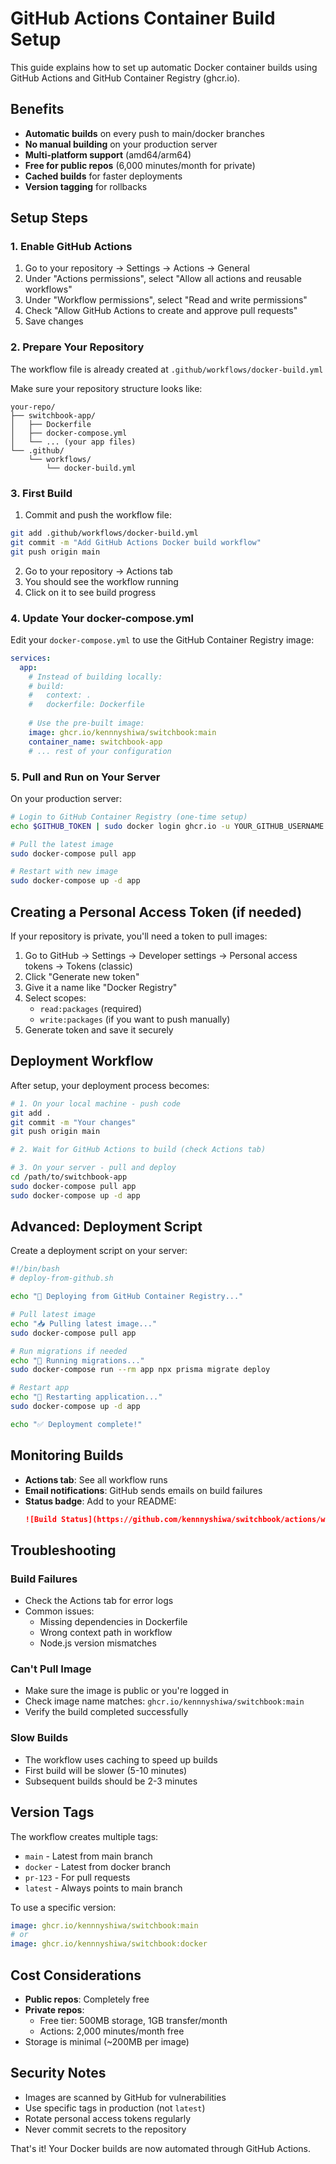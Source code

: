 # GitHub Actions Container Build Setup

This guide explains how to set up automatic Docker container builds using GitHub Actions and GitHub Container Registry (ghcr.io).

## Benefits

- **Automatic builds** on every push to main/docker branches
- **No manual building** on your production server
- **Multi-platform support** (amd64/arm64)
- **Free for public repos** (6,000 minutes/month for private)
- **Cached builds** for faster deployments
- **Version tagging** for rollbacks

## Setup Steps

### 1. Enable GitHub Actions

1. Go to your repository → Settings → Actions → General
2. Under "Actions permissions", select "Allow all actions and reusable workflows"
3. Under "Workflow permissions", select "Read and write permissions"
4. Check "Allow GitHub Actions to create and approve pull requests"
5. Save changes

### 2. Prepare Your Repository

The workflow file is already created at `.github/workflows/docker-build.yml`

Make sure your repository structure looks like:
```
your-repo/
├── switchbook-app/
│   ├── Dockerfile
│   ├── docker-compose.yml
│   └── ... (your app files)
└── .github/
    └── workflows/
        └── docker-build.yml
```

### 3. First Build

1. Commit and push the workflow file:
```bash
git add .github/workflows/docker-build.yml
git commit -m "Add GitHub Actions Docker build workflow"
git push origin main
```

2. Go to your repository → Actions tab
3. You should see the workflow running
4. Click on it to see build progress

### 4. Update Your docker-compose.yml

Edit your `docker-compose.yml` to use the GitHub Container Registry image:

```yaml
services:
  app:
    # Instead of building locally:
    # build:
    #   context: .
    #   dockerfile: Dockerfile
    
    # Use the pre-built image:
    image: ghcr.io/kennnyshiwa/switchbook:main
    container_name: switchbook-app
    # ... rest of your configuration
```

### 5. Pull and Run on Your Server

On your production server:

```bash
# Login to GitHub Container Registry (one-time setup)
echo $GITHUB_TOKEN | sudo docker login ghcr.io -u YOUR_GITHUB_USERNAME --password-stdin

# Pull the latest image
sudo docker-compose pull app

# Restart with new image
sudo docker-compose up -d app
```

## Creating a Personal Access Token (if needed)

If your repository is private, you'll need a token to pull images:

1. Go to GitHub → Settings → Developer settings → Personal access tokens → Tokens (classic)
2. Click "Generate new token"
3. Give it a name like "Docker Registry"
4. Select scopes:
   - `read:packages` (required)
   - `write:packages` (if you want to push manually)
5. Generate token and save it securely

## Deployment Workflow

After setup, your deployment process becomes:

```bash
# 1. On your local machine - push code
git add .
git commit -m "Your changes"
git push origin main

# 2. Wait for GitHub Actions to build (check Actions tab)

# 3. On your server - pull and deploy
cd /path/to/switchbook-app
sudo docker-compose pull app
sudo docker-compose up -d app
```

## Advanced: Deployment Script

Create a deployment script on your server:

```bash
#!/bin/bash
# deploy-from-github.sh

echo "🚀 Deploying from GitHub Container Registry..."

# Pull latest image
echo "📥 Pulling latest image..."
sudo docker-compose pull app

# Run migrations if needed
echo "🔄 Running migrations..."
sudo docker-compose run --rm app npx prisma migrate deploy

# Restart app
echo "🔄 Restarting application..."
sudo docker-compose up -d app

echo "✅ Deployment complete!"
```

## Monitoring Builds

- **Actions tab**: See all workflow runs
- **Email notifications**: GitHub sends emails on build failures
- **Status badge**: Add to your README:
  ```markdown
  ![Build Status](https://github.com/kennnyshiwa/switchbook/actions/workflows/docker-build.yml/badge.svg)
  ```

## Troubleshooting

### Build Failures
- Check the Actions tab for error logs
- Common issues:
  - Missing dependencies in Dockerfile
  - Wrong context path in workflow
  - Node.js version mismatches

### Can't Pull Image
- Make sure the image is public or you're logged in
- Check image name matches: `ghcr.io/kennnyshiwa/switchbook:main`
- Verify the build completed successfully

### Slow Builds
- The workflow uses caching to speed up builds
- First build will be slower (5-10 minutes)
- Subsequent builds should be 2-3 minutes

## Version Tags

The workflow creates multiple tags:
- `main` - Latest from main branch
- `docker` - Latest from docker branch
- `pr-123` - For pull requests
- `latest` - Always points to main branch

To use a specific version:
```yaml
image: ghcr.io/kennnyshiwa/switchbook:main
# or
image: ghcr.io/kennnyshiwa/switchbook:docker
```

## Cost Considerations

- **Public repos**: Completely free
- **Private repos**: 
  - Free tier: 500MB storage, 1GB transfer/month
  - Actions: 2,000 minutes/month free
- Storage is minimal (~200MB per image)

## Security Notes

- Images are scanned by GitHub for vulnerabilities
- Use specific tags in production (not `latest`)
- Rotate personal access tokens regularly
- Never commit secrets to the repository

That's it! Your Docker builds are now automated through GitHub Actions.